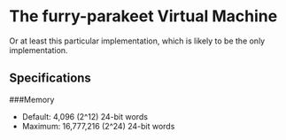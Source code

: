 The furry-parakeet Virtual Machine
==================================

Or at least this particular implementation, which is likely to be the only implementation.

Specifications
--------------

###Memory

- Default: 4,096 (2^12) 24-bit words
- Maximum: 16,777,216 (2^24) 24-bit words
